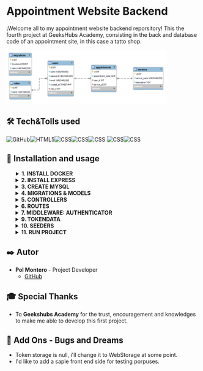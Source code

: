 # Appointment Website Backend 

¡Welcome all to my appointment website backend reporsitory! This the fourth project at GeeksHubs Academy, consisting in the back and database code of an appointment site, in this case a tatto shop.

<img src="./src/img/DBimg.png" alt="gif_page" style="height: 10em ; width: 30em; left: 1em; transition: 0.7s">


## 🛠️ Tech&Tolls used 

<img src="https://img.shields.io/badge/GitHub-100000?style=for-the-badge&logo=github&logoColor=white" alt="GitHub" /><img src="https://img.shields.io/badge/Node.js-43853D?style=for-the-badge&logo=node.js&logoColor=white" alt="HTML5" /><img src="https://img.shields.io/badge/TypeScript-007ACC?style=for-the-badge&logo=typescript&logoColor=white" alt="CSS" /><img src="https://img.shields.io/badge/Express.js-404D59?style=for-the-badge" alt="CSS"/><img src="https://img.shields.io/badge/MySQL-00000F?style=for-the-badge&logo=mysql&logoColor=white" alt="CSS" />
<img src="https://img.shields.io/badge/DOCKER-2020BF?style=for-the-badge&logo=docker&logoColor=white" alt="CSS" /><img src="http://ForTheBadge.com/images/badges/built-with-love.svg" alt="CSS" />

## 🚀 Installation and usage

<ol>
 <details>
 To be able to have the container to properly run the database localy you shall need to have docker.
  <summary style="padding-left:1px; font-weight:bolder">1. INSTALL DOCKER</summary>
 
  <ol>
   <li> Install docker and run this command to get a container</li>

`$ docker run --name mysql-appointments -p 3307:3306 -e MYSQL_ROOT_PASSWORD=1234 -d mysql`

<li>Run it</li>

`$ mysql -h localhost -P 3306 -u root -p you will need -h (host), -P (port), -u(username) and -p (password)`

`$ docker exec -it mysql-appointments bash`

   </ol>
</details>
<!-- End previously item -->

<details>
<summary style="font-weight:bolder" >2. INSTALL EXPRESS

</summary>
<ol>

`$ npm init `

<li>Run follow command to create "package-lock.json" install node_modules</li>

`$ npm install express --save`

<li>
  Create .gitignore in root and add "./node_modules" , ".env" and ".dist" to
  avoid upload to github repository
</li>


`$ npm install typescript -D`

<li>Create the 'tsconfig.json' file</li>

`$ npm tsc --init`

<li>Install types/express & node</li>

`$ npm install @types/express @types/node -D`

<li>Install dependencies to compile TS (nodemon)</li>

` $ npm install ts-node nodemon -D`

<li>Add a shorcut to the package.json's scripts:</li>

`"dev": "nodemon ./src/server.ts"`

<li>
  Create ".env" and ".env.example" file The .env file has the key & value
  credentials to access to the data base. It should not be visible, for this
  reason we add it to .gitingnore. The ".env.example" files have the same
  structure to build your ".env" file on your local
</li>
<br />
<li>
  Install 'dotenv' to added th depencencies and will grab data from the .env
  file
</li>

` $ npm install dotenv`

<li>
  DOTENV - Create the folder "src" with "server.ts" file inside. This the code
  to connect to the server.
</li>

```js
import "dotenv/config" import { app } from"./app"
import { AppDataSource } from "./database/db"

  // sets up the connection
port const PORT = process.env.PORT || 4500

const startServer = () => {

AppDataSource.initialize() .then(() => {
   console.log("Database Appointment API connected")

app.listen(PORT, () => {
  console.log(`Server is running at PORT:${PORT}`)

    })
 }).catch((error) => {
       console.log(error)
  })
  }

 startServer()
```

<!-- End previously item -->
<li>We create app.ts file</li>

```js
// links to .env file
import "dotenv/config"
import express, { Application } from "express"
// export app function export
const app: Application = express()
// parses response to .json
app.use(express.json())
// testing request
app.get("/healthy", (req, res) => {
  res.status(200).json({
    success: true,
    message: "Server is healthy",
  })
})
```

<!-- End previously item -->

</ol>
<!-- End previously item -->
</details>
<!-- End previously item -->

<details>
<summary style="font-weight:bolder" >3. CREATE MYSQL
</summary>

<ol>
<li>Think and rethink the database, avoid redundancy between keys and related tables. Identify primary keys (PK) and foreign keys (FK). Choose the type of value, if it is 'NULL' (not required) or can be 'UNIQUE' fields.</li>
 <li>Open Mysql Workbench and set up new dataBase connection
</li>

 <li>Click on plus icon and put in the field "Connection Name" the data base name.
 Add the port 3309 like we was defined when we start the docker container. Then you can test connection to check if it's all right.
 </li>

 <li>The next step is create a new schemma. Press right button mouse and choose "Create Schemma"</li>


 <li>Write in the field the new schemma name. "appointmentApi" and press apply </li>

<li>Run the previusly shorcut created to connect to the server.</li>
 </ol>
</details>
<!-- End previously item -->
<details>
  <summary style="font-weight:bolder" >4. MIGRATIONS & MODELS</summary>

- Creating MIGRATIONS [Data Definition Language (DDL): with typeorm]:
  `$ npm run run-migrations`
  `./src/database/migrations`

- Adding them to `DataSource.migrations` in the `db.ts` file: `Role, User, Service, Appointment`
  

- Adding them to `DataSource.entities` in the `db.ts` file: `Roles, Users, Services, Appointments`

</details>

<details>
  <summary style="font-weight:bolder" >5. CONTROLLERS</summary>

- We create controllers (in a folder on the same level with `package.json`): > `auth, roles, users, services, appointments`
<img src="./src/img/Controllers.png/" style="border-radius:15px; width:50%">
</details>

<details>
  <summary style="font-weight:bolder" >6. ROUTES</summary>

- We create routes (in `app.ts`) for CRUD (create, read, update and delete) database records.

</details>

<details>
  <summary style="font-weight:bolder" >7. MIDDLEWARE: AUTHENTICATOR</summary>
  
  - Additionally we need to control access to our data. We will use 'middleware' functions.
  <img src="./src/img/middlewares.png/" style="border-radius:15px;width:50%">

- Auth`(authorization system based on TOKENs) will block anything that should not be seen by the general public. In our case, it only does not affect`register`, `login`and`getServices` (since those are the endpoints accessible without logging in).
- The `auth()` function verifies an encrypted TOKEN created automatically at login. With an active token we have access to other data.


- We also want to grant special administrative access. With another middleware, the `isSuperAdmin()` function, we control PERMISSIONS.
- The 'superadmin' role would be able to reach all data, while Users would have a more limited reach. More levels can be implemented. By default the seeder creates 3 role levels: user[1], admin[2], and superadmin[3]
</details>

<details>
  <summary style="font-weight:bolder" >9. TOKENDATA</summary>

- For the TOKEN to work, we create a new file `./types/index.d.ts` with the following lines:

      ```js
      export type tokenData = {
          userId: number;
          roleName: string;
      };

      declare global {
          namespace Express {
              export interface Request {
                  tokenData: tokenData;
              }
          }
      }
      ```

  </details>

<details>
  <summary style="font-weight:bolder" >10. SEEDERS</summary>

- To set default values to the database just run:

`$ npm run seed`

</details>

<details>
  <summary style="font-weight:bolder" >11. RUN PROJECT</summary>
  <ol>

`$ npm run dev`

  </ol>
</details>

<!-- ## Deployment -->

<!-- The project is deplyed here: -->

<!-- https://proyecto4-buscador-dev-jzta.1.ie-1.fl0.io/ -->

<!-- You can use this route for all the endpoints. -->
</ol>

## ✒️ Autor

- **Pol Montero** - Project Developer
  - [GitHub](https://github.com/hypoldev) 

## 🎓 Special Thanks

- To **Geekshubs Academy** for the trust, encouragement and knowledges to make me able to develop this first project.


## 📄 Add Ons - Bugs and Dreams

- Token storage is null, i'll change it to WebStorage at some point.
- I'd like to add a saple front end side for testing porpuses.

